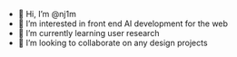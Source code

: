 - 👋 Hi, I’m @nj1m
- 👀 I’m interested in front end AI development for the web
- 🌱 I’m currently learning user research
- 💞️ I’m looking to collaborate on any design projects

<!---
nj1m/nj1m is a ✨ special ✨ repository because its `README.md` (this file) appears on your GitHub profile.
You can click the Preview link to take a look at your changes.
--->
